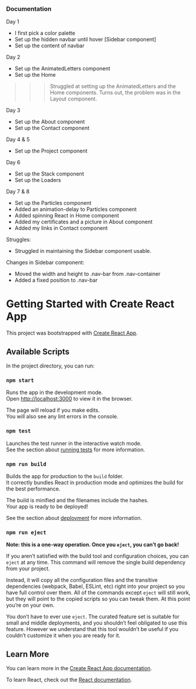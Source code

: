 ### Documentation

Day 1
- I first pick a color palette
- Set up the hidden navbar until hover [Sidebar component]
- Set up the content of navbar

Day 2
- Set up the AnimatedLetters component
- Set up the Home
>>> Struggled at setting up the AnimatedLetters and the Home components. Turns out, the problem was in the
Layout component.

Day 3
- Set up the About component
- Set up the Contact component


Day 4 & 5
- Set up the Project component

Day 6
- Set up the Stack component
- Set up the Loaders

Day 7 & 8
- Set up the Particles component 
- Added an animation-delay to Particles component 
- Added spinning React in Home component 
- Added my certificates and a picture in About component
- Added my links in Contact component

Struggles:
- Struggled in maintaining the Sidebar component usable.

Changes in Sidebar component:
- Moved the width and height to .nav-bar from .nav-container
- Added a fixed position to .nav-bar



# Getting Started with Create React App

This project was bootstrapped with [Create React App](https://github.com/facebook/create-react-app).

## Available Scripts

In the project directory, you can run:

### `npm start`

Runs the app in the development mode.\
Open [http://localhost:3000](http://localhost:3000) to view it in the browser.

The page will reload if you make edits.\
You will also see any lint errors in the console.

### `npm test`

Launches the test runner in the interactive watch mode.\
See the section about [running tests](https://facebook.github.io/create-react-app/docs/running-tests) for more information.

### `npm run build`

Builds the app for production to the `build` folder.\
It correctly bundles React in production mode and optimizes the build for the best performance.

The build is minified and the filenames include the hashes.\
Your app is ready to be deployed!

See the section about [deployment](https://facebook.github.io/create-react-app/docs/deployment) for more information.

### `npm run eject`

**Note: this is a one-way operation. Once you `eject`, you can’t go back!**

If you aren’t satisfied with the build tool and configuration choices, you can `eject` at any time. This command will remove the single build dependency from your project.

Instead, it will copy all the configuration files and the transitive dependencies (webpack, Babel, ESLint, etc) right into your project so you have full control over them. All of the commands except `eject` will still work, but they will point to the copied scripts so you can tweak them. At this point you’re on your own.

You don’t have to ever use `eject`. The curated feature set is suitable for small and middle deployments, and you shouldn’t feel obligated to use this feature. However we understand that this tool wouldn’t be useful if you couldn’t customize it when you are ready for it.

## Learn More

You can learn more in the [Create React App documentation](https://facebook.github.io/create-react-app/docs/getting-started).

To learn React, check out the [React documentation](https://reactjs.org/).
